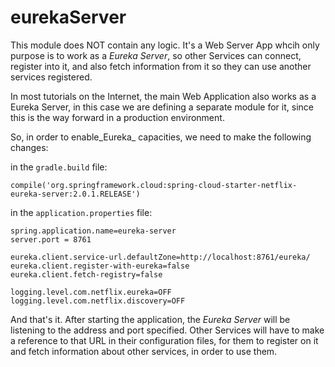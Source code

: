 # eurekaServer

This module does NOT contain any logic. It's a Web Server App whcih only purpose is to work as a _Eureka Server_, so
other Services can connect, register into it, and also fetch information from it so they can use another services 
registered.

In most tutorials on the Internet, the main Web Application also works as a Eureka Server, in this case we are 
defining a separate module for it, since this is the way forward in a production environment.

So, in order to enable_Eureka_ capacities, we need to make the following changes:

in the `gradle.build` file:
````
compile('org.springframework.cloud:spring-cloud-starter-netflix-eureka-server:2.0.1.RELEASE')
````

in the `application.properties` file:
````
spring.application.name=eureka-server
server.port = 8761

eureka.client.service-url.defaultZone=http://localhost:8761/eureka/
eureka.client.register-with-eureka=false
eureka.client.fetch-registry=false

logging.level.com.netflix.eureka=OFF
logging.level.com.netflix.discovery=OFF
````

And that's it. After starting the application, the _Eureka Server_ will be listening to the address and port specified.
Other Services will have to make a reference to that URL in their configuration files, for them to register on it and
fetch information about other services, in order to use them.